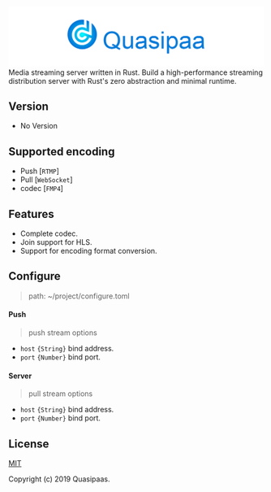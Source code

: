 ![quasipaa](./static/logo.max.png)
Media streaming server written in Rust. 
Build a high-performance streaming distribution server with Rust's zero abstraction and minimal runtime.


## Version
- No Version


## Supported encoding
- Push [`RTMP`]
- Pull [`WebSocket`]
- codec [`FMP4`]


## Features
- Complete codec.
- Join support for HLS.
- Support for encoding format conversion.


## Configure
> path: ~/project/configure.toml

#### Push
> push stream options

* `host` `{String}` bind address.
* `port` `{Number}` bind port.

#### Server
> pull stream options

* `host` `{String}` bind address.
* `port` `{Number}` bind port.


## License

[MIT](./LICENSE)

Copyright (c) 2019 Quasipaas.